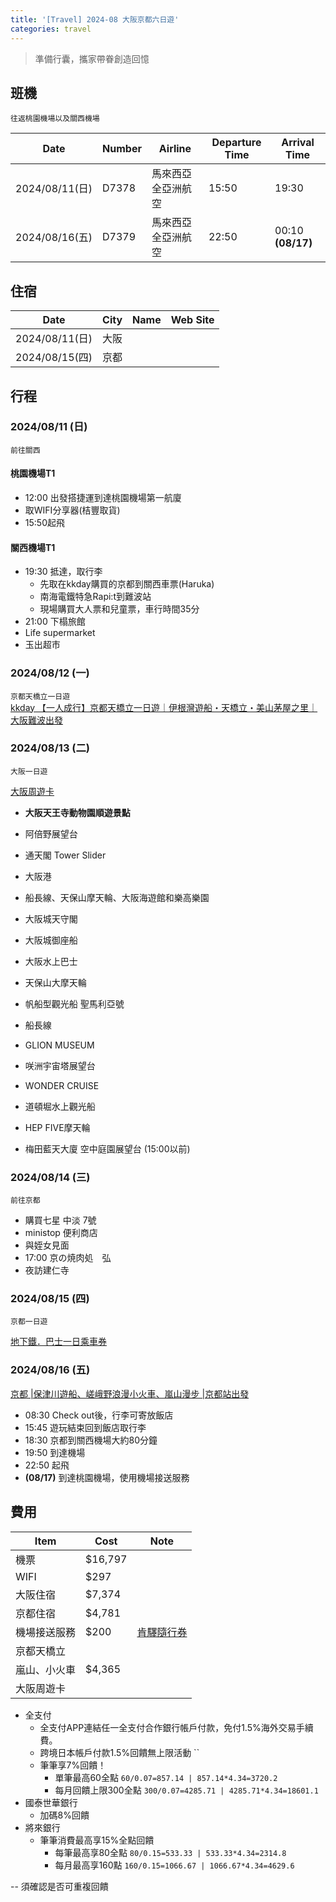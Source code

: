 ```yaml
---
title: '[Travel] 2024-08 大阪京都六日遊'
categories: travel
---
```


> 準備行囊，攜家帶眷創造回憶  

## 班機
`往返桃園機場以及關西機場`

Date           | Number | Airline            | Departure Time | Arrival Time     
-------------- | ------ | ------------------ | -------------- | -----------------
2024/08/11(日) | D7378  | 馬來西亞全亞洲航空 | 15:50          | 19:30            
2024/08/16(五) | D7379  | 馬來西亞全亞洲航空 | 22:50          | 00:10 **(08/17)**


## 住宿

Date           | City | Name | Web Site 
-------------- | ---- | ---- | -------- 
2024/08/11(日) | 大阪 |      |          
2024/08/15(四) | 京都 |      |          


## 行程

### 2024/08/11 (日)
`前往關西`



#### 桃園機場T1
- 12:00 出發搭捷運到達桃園機場第一航廈
- 取WIFI分享器(桔豐取貨)
- 15:50起飛

#### 關西機場T1
- 19:30 抵達，取行李
  - 先取在kkday購買的京都到關西車票(Haruka)
  - 南海電鐵特急Rapi:t到難波站
  - 現場購買大人票和兒童票，車行時間35分
- 21:00 下榻旅館
- Life supermarket
- 玉出超市



### 2024/08/12 (一)
`京都天橋立一日遊`  
[kkday 【一人成行】京都天橋立一日遊｜伊根灣遊船・天橋立・美山茅屋之里｜大阪難波出發](https://www.kkday.com/zh-tw/order/show/24KK297375000)

### 2024/08/13 (二)
`大阪一日遊` 

[大阪周遊卡](https://osaka-amazing-pass.com/cht/)

- **大阪天王寺動物園順遊景點**
- 阿倍野展望台
- 通天閣 Tower Slider

- 大阪港
- 船長線、天保山摩天輪、大阪海遊館和樂高樂園

- 大阪城天守閣
- 大阪城御座船
- 大阪水上巴士
- 天保山大摩天輪
- 帆船型觀光船 聖馬利亞號
- 船長線
- GLION MUSEUM
- 咲洲宇宙塔展望台
- WONDER CRUISE
- 道頓堀水上觀光船
- HEP FIVE摩天輪
- 梅田藍天大廈 空中庭園展望台 (15:00以前)

### 2024/08/14 (三)
`前往京都`

- 購買七星 中淡 7號
- ministop 便利商店
- 與姪女見面
- 17:00 京の焼肉処　弘
- 夜訪建仁寺

### 2024/08/15 (四)
`京都一日遊` 

[地下鐵．巴士一日乘車券](https://www2.city.kyoto.lg.jp/kotsu/webguide/tc/ticket/regular_1day_card_comm.html)


### 2024/08/16 (五)

[京都 |保津川遊船、嵯峨野浪漫小火車、嵐山漫步 |京都站出發](https://www.kkday.com/zh-tw/product/118102-kyoto-hozugawa-river-boat-sagano-train-arashiyama-bamboo-stroll-japan)

- 08:30 Check out後，行李可寄放飯店
- 15:45 遊玩結束回到飯店取行李
- 18:30 京都到關西機場大約80分鐘
- 19:50 到達機場
- 22:50 起飛
- **(08/17)** 到達桃園機場，使用機場接送服務

## 費用

Item         | Cost           | Note 
------------ | -------------- | ---- 
機票         | $16,797        |      
WIFI         | $297           |      
大阪住宿     | $7,374         |      
京都住宿     | $4,781 |      
機場接送服務 |  $200              | [肯驛隨行券](https://eticket.canlead.com.tw/airport/tw/index.aspx?tk=eyJ0eXAiOiJKV1QiLCJhbGciOiJIUzI1NiJ9.eyJzZXJpYWxpZCI6IkYxMzMzNzMwNCJ9.1fOFwg25DK101F5GVXDwrIMsVe0NezLK0gzcZXOVrAY)
京都天橋立   |                |      
嵐山、小火車 |      $4,365          |      
大阪周遊卡   |                |      



- 全支付
  - 全支付APP連結任一全支付合作銀行帳戶付款，免付1.5%海外交易手續費。
  - 跨境日本帳戶付款1.5%回饋無上限活動
  `` 
  - 筆筆享7%回饋！
    - 單筆最高60全點 
      `60/0.07=857.14 | 857.14*4.34=3720.2`
    - 每月回饋上限300全點
      `300/0.07=4285.71 | 4285.71*4.34=18601.1`
- 國泰世華銀行
  - 加碼8%回饋
- 將來銀行 
  - 筆筆消費最高享15%全點回饋
    - 每筆最高享80全點 
    `80/0.15=533.33 | 533.33*4.34=2314.8`
    - 每月最高享160點
    `160/0.15=1066.67 | 1066.67*4.34=4629.6` 

-- 須確認是否可重複回饋   

